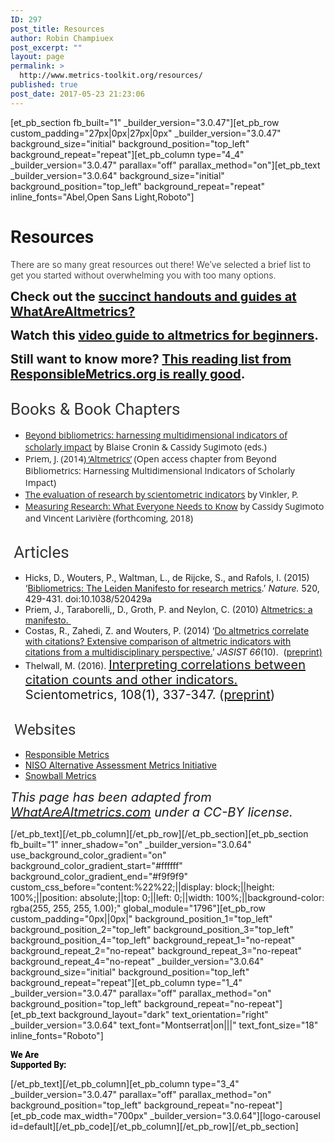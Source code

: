 ```yaml
---
ID: 297
post_title: Resources
author: Robin Champiuex
post_excerpt: ""
layout: page
permalink: >
  http://www.metrics-toolkit.org/resources/
published: true
post_date: 2017-05-23 21:23:06
---
```

[et_pb_section fb_built="1" _builder_version="3.0.47"][et_pb_row custom_padding="27px|0px|27px|0px" _builder_version="3.0.47" background_size="initial" background_position="top_left" background_repeat="repeat"][et_pb_column type="4_4" _builder_version="3.0.47" parallax="off" parallax_method="on"][et_pb_text _builder_version="3.0.64" background_size="initial" background_position="top_left" background_repeat="repeat" inline_fonts="Abel,Open Sans Light,Roboto"]<h1><strong><span style="font-family: Roboto;">Resources</span></strong></h1>
<p><span style="font-weight: 300;">There are so many great resources out there! We&rsquo;ve selected a brief list to get you started without overwhelming you with too many options.</span></p>
<p><span style="font-weight: 300;"><strong><span style="font-size: 20px;">Check out the </span><a href="http://www.whatarealtmetrics.com/resources/handouts-guides/" style="font-size: 20px;">succinct handouts and guides at WhatAreAltmetrics?</a></strong></span></p>
<p><span style="font-weight: 300;"><strong><span style="font-size: 20px;">Watch this </span><a href="https://www.youtube.com/watch?v=M6XawJ7-880" style="font-size: 20px;">video guide to altmetrics for beginners</a><span style="font-size: 20px;">.</span></strong></span></p>
<p><span style="font-weight: 300;"><strong><span style="font-size: 20px;">Still want to know more? </span><a href="https://responsiblemetrics.org/resources/" style="font-size: 20px;">This reading list from ResponsibleMetrics.org is really good</a><span style="font-size: 20px;">.</span></strong></span></p>
<h2><span style="color: #333333; font-size: 26px; font-weight: normal; font-family: Roboto;">Books &amp; Book Chapters</span></h2>
<ul>
<li><a title="Cronin, B., &amp; Sugimoto, C. R. (Eds.). (2014). Beyond bibliometrics: Harnessing multidimensional indicators of scholarly impact. MIT Press." href="http://www.amazon.com/Beyond-Bibliometrics-Harnessing-Multidimensional-Indicators/dp/0262525518"><span style="font-family: 'Open Sans';">Beyond bibliometrics: harnessing multidimensional indicators of scholarly impact</span></a><span style="font-family: 'Open Sans';"> by Blaise Cronin &amp; Cassidy Sugimoto (eds.) <strong><br /> </strong></span></li>
<li><span style="font-family: 'Open Sans';">Priem, J. (2014)<a title="Priem, J. (2014). Altmetrics. In Cronin, B., &amp; Sugimoto, C. R. (Eds.) Beyond Bibliometrics: Harnessing Multidimensional Indicators of Scholarly Impact. MIT Press." href="http://arxiv.org/abs/1507.01328"> &lsquo;Altmetrics&rsquo;</a> (Open access chapter from Beyond Bibliometrics: Harnessing Multidimensional Indicators of Scholarly Impact)</span></li>
<li><span style="font-family: 'Open Sans';"><a title="Vinkler, P. (2010). The evaluation of research by scientometric indicators. Oxford: Chandos." href="https://www.amazon.com/Evaluation-Research-Scientometric-Indicators-Learning/dp/1843345722/">The evaluation of research by scientometric indicators</a>&nbsp;by Vinkler, P.</span></li>
<li><span style="font-family: 'Open Sans';"><a href="https://global.oup.com/academic/product/measuring-research-9780190640125?cc=gb&amp;lang=en&amp;">Measuring Research:&nbsp;What Everyone Needs to Know</a> by Cassidy Sugimoto and Vincent Larivi&egrave;re (forthcoming, 2018)</span></li>
</ul>
<h2><span style="font-weight: normal; font-family: Roboto;">&nbsp;<span style="color: #333333; font-size: 26px;">Articles</span></span></h2>
<ul>
<li>Hicks, D., Wouters, P., Waltman, L., de Rijcke, S., and Rafols, I. (2015) &lsquo;<a href="http://www.nature.com/news/bibliometrics-the-leiden-manifesto-for-research-metrics-1.17351">Bibliometrics: The Leiden Manifesto for research metrics</a>.&rsquo; <i>Nature. </i>520, 429-431. doi:10.1038/520429a</li>
<li>Priem, J., Taraborelli,, D., Groth, P. and Neylon, C. (2010) <a href="http://altmetrics.org/manifesto">Altmetrics: a manifesto.&nbsp;</a></li>
<li>Costas, R., Zahedi, Z. and Wouters, P. (2014) &lsquo;<a href="http://dx.doi.org/10.1002/asi.23309">Do altmetrics correlate with citations? Extensive comparison of altmetric indicators with citations from a multidisciplinary perspective.</a>&rsquo; <em>JASIST</em> <em>66</em>(10).&nbsp;&nbsp;(<a href="http://arxiv.org/abs/1401.4321"></a><a href="http://arxiv.org/abs/1401.4321">preprint)</a></li>
<li>Thelwall, M.&nbsp;(2016). <a href="http://doi.org/10.1007/s11192-016-1973-7" style="font-size: 20px;">Interpreting correlations between citation counts and other indicators. </a><span style="font-size: 20px;">Scientometrics, 108(1), 337-347. (</span><a href="http://www.scit.wlv.ac.uk/~cm1993/papers/CitationCountCorrelations_preprint.pdf" style="font-size: 20px;">preprint</a><span style="font-size: 20px;">)</span></li>
</ul>
<h2><span style="font-family: Roboto; font-weight: normal; font-size: x-large; color: #333333;">&nbsp;Websites</span></h2>
<ul>
<li><a href="https://responsiblemetrics.org">Responsible Metrics</a></li>
<li><a href="http://www.niso.org/topics/tl/altmetrics_initiative/">NISO Alternative Assessment Metrics Initiative</a></li>
<li><a href="http://www.snowballmetrics.com/">Snowball Metrics</a></li>
</ul>
<p><em style="font-size: 20px;">This page has been adapted from <a href="http://WhatAreAltmetrics.com">WhatAreAltmetrics.com</a> under a CC-BY license.</em></p>[/et_pb_text][/et_pb_column][/et_pb_row][/et_pb_section][et_pb_section fb_built="1" inner_shadow="on" _builder_version="3.0.64" use_background_color_gradient="on" background_color_gradient_start="#ffffff" background_color_gradient_end="#f9f9f9" custom_css_before="content:%22%22;||display: block;||height: 100%;||position: absolute;||top: 0;||left: 0;||width: 100%;||background-color: rgba(255, 255, 255, 1.00);" global_module="1796"][et_pb_row custom_padding="0px||0px|" background_position_1="top_left" background_position_2="top_left" background_position_3="top_left" background_position_4="top_left" background_repeat_1="no-repeat" background_repeat_2="no-repeat" background_repeat_3="no-repeat" background_repeat_4="no-repeat" _builder_version="3.0.64" background_size="initial" background_position="top_left" background_repeat="repeat"][et_pb_column type="1_4" _builder_version="3.0.47" parallax="off" parallax_method="on" background_position="top_left" background_repeat="no-repeat"][et_pb_text background_layout="dark" text_orientation="right" _builder_version="3.0.64" text_font="Montserrat|on|||" text_font_size="18" inline_fonts="Roboto"]
<p><strong><span style="color: #000000; font-family: Roboto;">We Are </span></strong><br /><strong><span style="color: #000000; font-family: Roboto;">Supported By:</span></strong></p>
[/et_pb_text][/et_pb_column][et_pb_column type="3_4" _builder_version="3.0.47" parallax="off" parallax_method="on" background_position="top_left" background_repeat="no-repeat"][et_pb_code max_width="700px" _builder_version="3.0.64"][logo-carousel id=default][/et_pb_code][/et_pb_column][/et_pb_row][/et_pb_section]